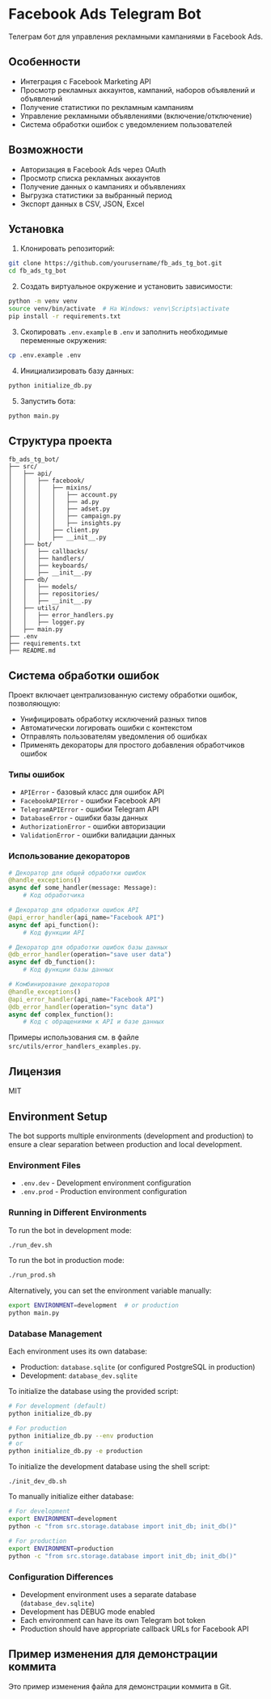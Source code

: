 # Facebook Ads Telegram Bot

Телеграм бот для управления рекламными кампаниями в Facebook Ads.

## Особенности

- Интеграция с Facebook Marketing API
- Просмотр рекламных аккаунтов, кампаний, наборов объявлений и объявлений
- Получение статистики по рекламным кампаниям
- Управление рекламными объявлениями (включение/отключение)
- Система обработки ошибок с уведомлением пользователей

## Возможности

- Авторизация в Facebook Ads через OAuth
- Просмотр списка рекламных аккаунтов
- Получение данных о кампаниях и объявлениях
- Выгрузка статистики за выбранный период
- Экспорт данных в CSV, JSON, Excel

## Установка

1. Клонировать репозиторий:
```bash
git clone https://github.com/yourusername/fb_ads_tg_bot.git
cd fb_ads_tg_bot
```

2. Создать виртуальное окружение и установить зависимости:
```bash
python -m venv venv
source venv/bin/activate  # На Windows: venv\Scripts\activate
pip install -r requirements.txt
```

3. Скопировать `.env.example` в `.env` и заполнить необходимые переменные окружения:
```bash
cp .env.example .env
```

4. Инициализировать базу данных:
```bash
python initialize_db.py
```

5. Запустить бота:
```bash
python main.py
```

## Структура проекта

```
fb_ads_tg_bot/
├── src/
│   ├── api/
│   │   ├── facebook/
│   │   │   ├── mixins/
│   │   │   │   ├── account.py
│   │   │   │   ├── ad.py
│   │   │   │   ├── adset.py
│   │   │   │   ├── campaign.py
│   │   │   │   ├── insights.py
│   │   │   ├── client.py
│   │   │   ├── __init__.py
│   ├── bot/
│   │   ├── callbacks/
│   │   ├── handlers/
│   │   ├── keyboards/
│   │   ├── __init__.py
│   ├── db/
│   │   ├── models/
│   │   ├── repositories/
│   │   ├── __init__.py
│   ├── utils/
│   │   ├── error_handlers.py
│   │   ├── logger.py
│   ├── main.py
├── .env
├── requirements.txt
├── README.md
```

## Система обработки ошибок

Проект включает централизованную систему обработки ошибок, позволяющую:

- Унифицировать обработку исключений разных типов
- Автоматически логировать ошибки с контекстом
- Отправлять пользователям уведомления об ошибках
- Применять декораторы для простого добавления обработчиков ошибок

### Типы ошибок

- `APIError` - базовый класс для ошибок API
- `FacebookAPIError` - ошибки Facebook API
- `TelegramAPIError` - ошибки Telegram API
- `DatabaseError` - ошибки базы данных
- `AuthorizationError` - ошибки авторизации
- `ValidationError` - ошибки валидации данных

### Использование декораторов

```python
# Декоратор для общей обработки ошибок
@handle_exceptions()
async def some_handler(message: Message):
    # Код обработчика

# Декоратор для обработки ошибок API
@api_error_handler(api_name="Facebook API")
async def api_function():
    # Код функции API

# Декоратор для обработки ошибок базы данных
@db_error_handler(operation="save user data")
async def db_function():
    # Код функции базы данных

# Комбинирование декораторов
@handle_exceptions()
@api_error_handler(api_name="Facebook API")
@db_error_handler(operation="sync data")
async def complex_function():
    # Код с обращениями к API и базе данных
```

Примеры использования см. в файле `src/utils/error_handlers_examples.py`.

## Лицензия

MIT 

## Environment Setup

The bot supports multiple environments (development and production) to ensure a clear separation between production and local development.

### Environment Files

- `.env.dev` - Development environment configuration
- `.env.prod` - Production environment configuration

### Running in Different Environments

To run the bot in development mode:
```bash
./run_dev.sh
```

To run the bot in production mode:
```bash
./run_prod.sh
```

Alternatively, you can set the environment variable manually:
```bash
export ENVIRONMENT=development  # or production
python main.py
```

### Database Management

Each environment uses its own database:
- Production: `database.sqlite` (or configured PostgreSQL in production)
- Development: `database_dev.sqlite`

To initialize the database using the provided script:
```bash
# For development (default)
python initialize_db.py

# For production
python initialize_db.py --env production
# or
python initialize_db.py -e production
```

To initialize the development database using the shell script:
```bash
./init_dev_db.sh
```

To manually initialize either database:
```bash
# For development
export ENVIRONMENT=development
python -c "from src.storage.database import init_db; init_db()"

# For production
export ENVIRONMENT=production
python -c "from src.storage.database import init_db; init_db()"
```

### Configuration Differences

- Development environment uses a separate database (`database_dev.sqlite`)
- Development has DEBUG mode enabled
- Each environment can have its own Telegram bot token
- Production should have appropriate callback URLs for Facebook API 

## Пример изменения для демонстрации коммита

Это пример изменения файла для демонстрации коммита в Git. 